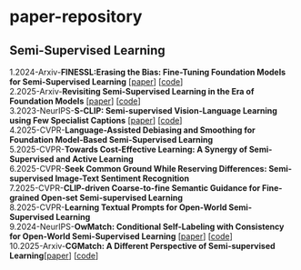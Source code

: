 # paper-repository
## Semi-Supervised Learning
1.2024-Arxiv-__FINESSL:Erasing the Bias: Fine-Tuning Foundation Models for Semi-Supervised Learning__ [[paper](https://arxiv.org/pdf/2405.11756)] [[code](https://github.com/Gank0078/FineSSL)]  
2.2025-Arxiv-__Revisiting Semi-Supervised Learning in the Era of Foundation Models__ [[paper](https://arxiv.org/pdf/2503.09707)] [[code](https://github.com/OSU-MLB/SSL-Foundation-Models)]  
3.2023-NeurIPS-__S-CLIP: Semi-supervised Vision-Language Learning using Few Specialist Captions__ [[paper](https://proceedings.neurips.cc/paper_files/paper/2023/file/c06f788963f0ce069f5b2dbf83fe7822-Paper-Conference.pdf)] [[code](https://proceedings.neurips.cc/paper_files/paper/2023/file/c06f788963f0ce069f5b2dbf83fe7822-Paper-Conference.pdf)]  
4.2025-CVPR-__Language-Assisted Debiasing and Smoothing for Foundation Model-Based Semi-Supervised Learning__  
5.2025-CVPR-__Towards Cost-Effective Learning: A Synergy of Semi-Supervised and Active Learning__  
6.2025-CVPR-__Seek Common Ground While Reserving Differences: Semi-supervised Image-Text Sentiment Recognition__  
7.2025-CVPR-__CLIP-driven Coarse-to-fine Semantic Guidance for Fine-grained Open-set Semi-supervised Learning__  
8.2025-CVPR-__Learning Textual Prompts for Open-World Semi-Supervised Learning__  
9.2024-NeurIPS-__OwMatch: Conditional Self-Labeling with Consistency for Open-World Semi-Supervised Learning__ [[paper](https://proceedings.neurips.cc/paper_files/paper/2024/file/b4fd162d3e2d015233486a2e313828a7-Paper-Conference.pdf)] [[code](https://github.com/niusj03/OwMatch)]  
10.2025-Arxiv-__CGMatch: A Different Perspective of Semi-supervised Learning__[[paper](https://arxiv.org/pdf/2503.02231?)] [[code](https://github.com/BoCheng-96/CGMatch)]  
